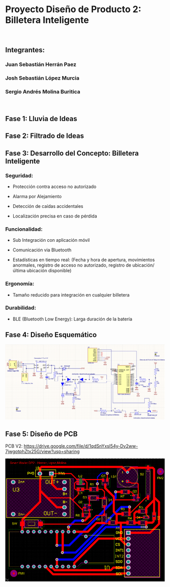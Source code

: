 
# Proyecto Diseño de Producto 2: Billetera Inteligente

<br />

## Integrantes:  

### Juan Sebastián Herrán Paez  

### Josh Sebastián López Murcia  

### Sergio Andrés Molina Buritica  

<br />

## Fase 1: Lluvia de Ideas 

## Fase 2: Filtrado de Ideas 

## Fase 3: Desarrollo del Concepto: Billetera Inteligente

### Seguridad:
  
-	Protección contra acceso no autorizado
  
-	Alarma por Alejamiento
  
-	Detección de caídas accidentales
  
-	Localización precisa en caso de pérdida

###	Funcionalidad: 

  *	Sub Integración con aplicación móvil
    
  *	Comunicación via Bluetooth
    
  *	Estadísticas en tiempo real: (Fecha y hora de apertura, movimientos anormales, registro de acceso no autorizado, registro de ubicación/última ubicación disponible)
    
###	Ergonomía: 

  *	Tamaño reducido para integración en cualquier billetera
    
###	Durabilidad:

  *	BLE (Bluetooth Low Energy): Larga duración de la batería


## Fase 4: Diseño Esquemático

![alt text](https://github.com/joshmessi10/DisenoProducto2-Herran-Lopez-Molina/blob/main/Images/Schematic.png?raw=true)

## Fase 5: Diseño de PCB

PCB V2: https://drive.google.com/file/d/1qdSnYxsl54y-Dv2ww-7jwgotphZtx25G/view?usp=sharing

![alt text](https://github.com/joshmessi10/DisenoProducto2-Herran-Lopez-Molina/blob/main/Images/PCB.png?raw=true)



